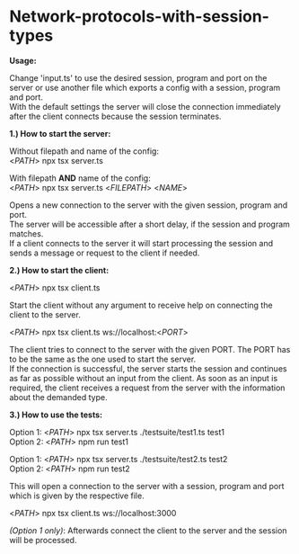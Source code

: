 # Network-protocols-with-session-types

**Usage:**

Change 'input.ts' to use the desired session, program and port on the server or use another file which exports a config with a session, program and port.<br/>
With the default settings the server will close the connection immediately after the client connects because the session terminates.<br/>


**1.) How to start the server:**<br/>

Without filepath and name of the config:<br/>
\<*PATH*> npx tsx server.ts

With filepath **AND** name of the config:<br/>
\<*PATH*> npx tsx server.ts \<*FILEPATH*> \<*NAME*>

Opens a new connection to the server with the given session, program and port.<br/>
The server will be accessible after a short delay, if the session and program matches.<br/>
If a client connects to the server it will start processing the session and sends a message or request to the client if needed.

**2.) How to start the client:**<br/>

\<*PATH*> npx tsx client.ts

Start the client without any argument to receive help on connecting the client to the server.

\<*PATH*> npx tsx client.ts ws://localhost:<*PORT*>

The client tries to connect to the server with the given PORT. The PORT has to be the same as the one used to start the server.<br/>
If the connection is successful, the server starts the session and continues as far as possible without an input from the client.
As soon as an input is required, the client receives a request from the server with the information about the demanded type.

**3.) How to use the tests:**<br/>

Option 1: \<*PATH*> npx tsx server.ts ./testsuite/test1.ts test1<br/>
Option 2: \<*PATH*> npm run test1<br/>

Option 1: \<*PATH*> npx tsx server.ts ./testsuite/test2.ts test2<br/>
Option 2: \<*PATH*> npm run test2<br/>

This will open a connection to the server with a session, program and port which is given by the respective file.<br/>

\<*PATH*> npx tsx client.ts ws://localhost:3000

*(Option 1 only)*: Afterwards connect the client to the server and the session will be processed.
